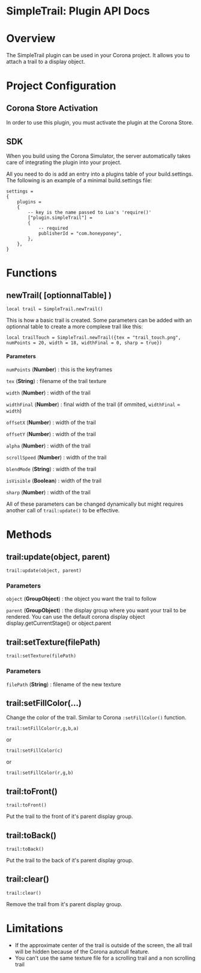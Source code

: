 # SimpleTrail: Plugin API Docs

# Overview
The SimpleTrail plugin can be used in your Corona project. It allows you to attach a trail to a display object.

# Project Configuration
## Corona Store Activation
In order to use this plugin, you must activate the plugin at the Corona Store.

## SDK
When you build using the Corona Simulator, the server automatically takes care of integrating the plugin into your project.

All you need to do is add an entry into a plugins table of your build.settings. The following is an example of a minimal build.settings file:

```
settings =
{
	plugins =
	{
		-- key is the name passed to Lua's 'require()'
		["plugin.simpleTrail"] =
		{
			-- required
			publisherId = "com.honeyponey",
		},
	},
}
```

# Functions

## newTrail( [optionnalTable] )
```
local trail = SimpleTrail.newTrail()
```
This is how a basic trail is created.
Some parameters can be added with an optionnal table to create a more complexe trail like this:

```
local trailTouch = SimpleTrail.newTrail({tex = "trail_touch.png", numPoints = 20, width = 18, widthFinal = 0, sharp = true})
```

#### Parameters
`numPoints` (**Number**) : this is the keyframes 

`tex` (**String**) : filename of the trail texture

`width` (**Number**) : width of the trail

`widthFinal` (**Number**) : final width of the trail (if ommited, `widthFinal` = `width`)

`offsetX` (**Number**) : width of the trail

`offsetY` (**Number**) : width of the trail

`alpha` (**Number**) : width of the trail

`scrollSpeed` (**Number**) : width of the trail

`blendMode` (**String**) : width of the trail

`isVisible` (**Boolean**) : width of the trail

`sharp` (**Number**) : width of the trail

All of these parameters can be changed dynamically but might requires another call of `trail:update()` to be effective.

# Methods

## trail:update(object, parent)
```
trail:update(object, parent)
```
### Parameters
`object` (**GroupObject**) : the object you want the trail to follow

`parent` (**GroupObject**) : the display group where you want your trail to be rendered. You can use the default corona display object display.getCurrentStage() or object.parent


## trail:setTexture(filePath)
```
trail:setTexture(filePath)
```
### Parameters
`filePath` (**String**) : filename of the new texture


## trail:setFillColor(...)
Change the color of the trail. Similar to Corona `:setFillColor()` function.
```
trail:setFillColor(r,g,b,a)
```
or
```
trail:setFillColor(c)
```
or
```
trail:setFillColor(r,g,b)
```


## trail:toFront()
```
trail:toFront()
```
Put the trail to the front of it's parent display group.


## trail:toBack()
```
trail:toBack()
```
Put the trail to the back of it's parent display group.


## trail:clear()
```
trail:clear()
```
Remove the trail from it's parent display group.

# Limitations
* If the approximate center of the trail is outside of the screen, the all trail will be hidden because of the Corona autocull feature.
* You can't use the same texture file for a scrolling trail and a non scrolling trail

